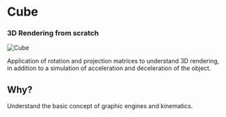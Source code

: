 
# Cube
### 3D Rendering from scratch
![Cube](gif/cube.gif)

Application of rotation and projection matrices to understand 3D rendering, in addition to a simulation of acceleration and deceleration of the object.

## Why?
Understand the basic concept of graphic engines and kinematics.
